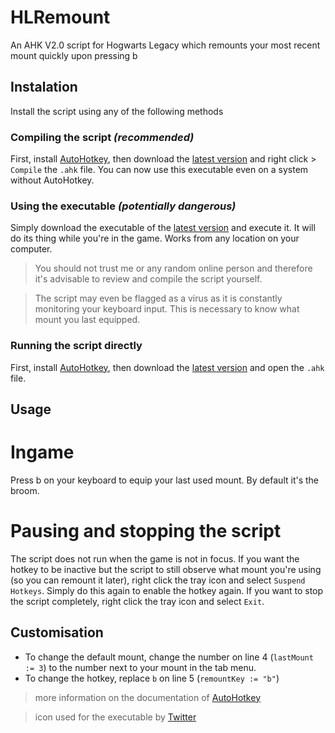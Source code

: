 # HLRemount
An AHK V2.0 script for Hogwarts Legacy which remounts your most recent mount quickly upon pressing b

## Instalation
Install the script using any of the following methods
### Compiling the script *(recommended)*
First, install [AutoHotkey](https://www.autohotkey.com/), then download the [latest version](https://github.com/moritztim/HLRemount/releases/latest) and right click > `Compile` the `.ahk` file. You can now use this executable even on a system without AutoHotkey.
### Using the executable *(potentially dangerous)*
Simply download the executable of the [latest version](https://github.com/moritztim/HLRemount/releases/latest) and execute it. It will do its thing while you're in the game. Works from any location on your computer.
> You should not trust me or any random online person and therefore it's advisable to review and compile the script yourself.

> The script may even be flagged as a virus as it is constantly monitoring your keyboard input. This is necessary to know what mount you last equipped.

### Running the script directly
First, install [AutoHotkey](https://www.autohotkey.com/), then download the [latest version](https://github.com/moritztim/HLRemount/releases/latest) and open the `.ahk` file.

## Usage
# Ingame
Press b on your keyboard to equip your last used mount. By default it's the broom.
# Pausing and stopping the script
The script does not run when the game is not in focus.
If you want the hotkey to be inactive but the script to still observe what mount you're using (so you can remount it later), right click the tray icon and select `Suspend Hotkeys`. Simply do this again to enable the hotkey again.
If you want to stop the script completely, right click the tray icon and select `Exit`.

## Customisation
* To change the default mount, change the number on line 4 (`lastMount := 3`) to the number next to your mount in the tab menu.
* To change the hotkey, replace `b` on line 5 (`remountKey := "b"`)
> more information on the documentation of [AutoHotkey](https://www.autohotkey.com/docs/v2/)

> icon used for the executable by [Twitter](https://github.com/twitter/twemoji/blob/master/assets/svg/1f9f9.svg)

